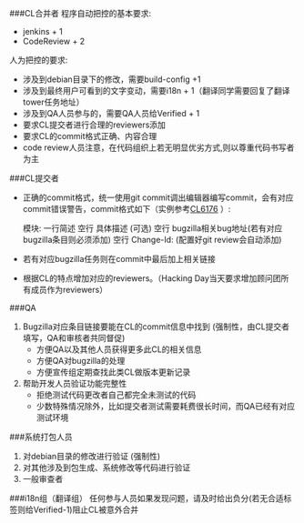<!--Meta
category:开发规范
title:Gerrit参与人员要求
DO NOT Delete Meta Above -->

###CL合并者
程序自动把控的基本要求:

* jenkins + 1
* CodeReview + 2

人为把控的要求:

* 涉及到debian目录下的修改，需要build-config +1
* 涉及到最终用户可看到的文字变动，需要i18n + 1（翻译同学需要回复了翻译tower任务地址）
* 涉及到QA人员参与的，需要QA人员给Verified + 1
* 要求CL提交者进行合理的reviewers添加
* 要求CL的commit格式正确、内容合理
* code review人员注意，在代码组织上若无明显优劣方式,则以尊重代码书写者为主

###CL提交者

* 正确的commit格式，统一使用git commit调出编辑器编写commit，会有对应commit错误警告，commit格式如下（实例参考[CL6176](https://cr.deepin.io/#/c/6176/) ）:

    模块: 一行简述
    空行
    具体描述 (可选)
    空行
    bugzilla相关bug地址(若有对应bugzilla条目则必须添加)
    空行
    Change-Id: (配置好git review会自动添加)

* 若有对应bugzilla任务则在commit中最后加上相关链接
* 根据CL的特点增加对应的reviewers。（Hacking Day当天要求增加顾问团所有成员作为reviewers）

###QA
1.  Bugzilla对应条目链接要能在CL的commit信息中找到 (强制性，由CL提交者填写，QA和审核者共同督促)
    * 方便QA以及其他人员获得更多此CL的相关信息
    * 方便QA对bugzilla的处理
    * 方便宣传组定期查找此类CL做版本更新记录
2. 帮助开发人员验证功能完整性
    * 拒绝测试代码更改者自己都完全未测试的代码
    * 少数特殊情况除外，比如提交者测试需要耗费很长时间，而QA已经有对应测试环境

###系统打包人员
1. 对debian目录的修改进行验证 (强制性)
2. 对其他涉及到包生成、系统修改等代码进行验证
3. 一般审查者

###i18n组（翻译组）
任何参与人员如果发现问题，请及时给出负分(若无合适标签则给Verified-1)阻止CL被意外合并

